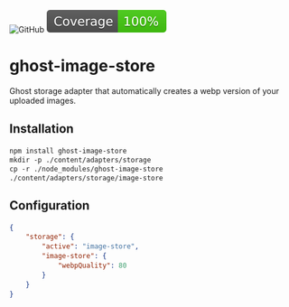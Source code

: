 ![GitHub](https://img.shields.io/github/license/getmindspun/ghost-image-store?label=License)
![Coverage](./badges/coverage.svg)

# ghost-image-store
Ghost storage adapter that automatically creates a webp version of your uploaded images.

## Installation
```shell
npm install ghost-image-store
mkdir -p ./content/adapters/storage
cp -r ./node_modules/ghost-image-store ./content/adapters/storage/image-store
```

## Configuration
```json
{
    "storage": {
        "active": "image-store",
        "image-store": {
            "webpQuality": 80
        }
    }
}
```
